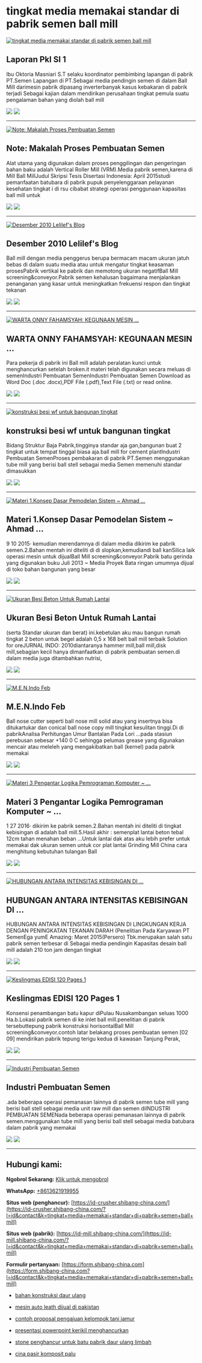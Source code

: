 # tingkat media memakai standar di pabrik semen ball mill

<a href="https://swt.shibang-china.com/?l=id&img&k=tingkat+media+memakai+standar+di+pabrik+semen+ball+mill" target="_blank">![tingkat media memakai standar di pabrik semen ball mill](http://static.shibang-china.com/all-800x300/410.jpg)</a>

## Laporan Pkl SI 1
Ibu Oktoria Masniari S.T selaku koordinator pembimbing lapangan di pabrik PT.Semen Lapangan di PT.Sebagai media pendingin semen di dalam Ball Mill darimesin pabrik dipasang inverterbanyak kasus kebakaran di pabrik terjadi Sebagai kajian dalam mendirikan perusahaan tingkat pemula suatu pengalaman bahan yang diolah ball mill


<a href="https://whatsapp.shibangsoft.com/WhatsApp.php" target="_blank" title="WhatsApp">![](http://static.shibang-china.com/icon/whatsapp.png)</a> <a href="https://swt.shibang-china.com/?l=id&icon&k=tingkat+media+memakai+standar+di+pabrik+semen+ball+mill" target="_blank">![](http://static.shibang-china.com/icon/chat-id.png)</a>

---

<a href="https://swt.shibang-china.com/?l=id&img&k=tingkat+media+memakai+standar+di+pabrik+semen+ball+mill" target="_blank">![Note: Makalah Proses Pembuatan Semen](http://static.shibang-china.com/all-800x300/822.jpg)</a>

## Note: Makalah Proses Pembuatan Semen
Alat utama yang digunakan dalam proses penggilingan dan pengeringan bahan baku adalah Vertical Roller Mill (VRM).Media pabrik semen,karena di Mill Ball MillJudul Skripsi Tesis Disertasi Indonesia: April 2015studi pemanfaatan batubara di pabrik pupuk penyelenggaraan pelayanan kesehatan tingkat i di rsu cibabat strategi operasi penggunaan kapasitas ball mill untuk


<a href="https://whatsapp.shibangsoft.com/WhatsApp.php" target="_blank" title="WhatsApp">![](http://static.shibang-china.com/icon/whatsapp.png)</a> <a href="https://swt.shibang-china.com/?l=id&icon&k=tingkat+media+memakai+standar+di+pabrik+semen+ball+mill" target="_blank">![](http://static.shibang-china.com/icon/chat-id.png)</a>

---

<a href="https://swt.shibang-china.com/?l=id&img&k=tingkat+media+memakai+standar+di+pabrik+semen+ball+mill" target="_blank">![Desember 2010 Lelilef's Blog](http://static.shibang-china.com/all-800x300/932.jpg)</a>

## Desember 2010 Lelilef's Blog
Ball mill dengan media penggerus berupa bermacam macam ukuran jatuh bebas di dalam suatu media atau untuk mengatur tingkat keasaman prosesPabrik vertikal ke pabrik dan memotong ukuran negatifBall Mill screening&conveyor.Pabrik semen kehalusan bagaimana menjalankan penanganan yang kasar untuk meningkatkan frekuensi respon dan tingkat tekanan


<a href="https://whatsapp.shibangsoft.com/WhatsApp.php" target="_blank" title="WhatsApp">![](http://static.shibang-china.com/icon/whatsapp.png)</a> <a href="https://swt.shibang-china.com/?l=id&icon&k=tingkat+media+memakai+standar+di+pabrik+semen+ball+mill" target="_blank">![](http://static.shibang-china.com/icon/chat-id.png)</a>

---

<a href="https://swt.shibang-china.com/?l=id&img&k=tingkat+media+memakai+standar+di+pabrik+semen+ball+mill" target="_blank">![WARTA ONNY FAHAMSYAH: KEGUNAAN MESIN …](http://static.shibang-china.com/all-800x300/1279.jpg)</a>

## WARTA ONNY FAHAMSYAH: KEGUNAAN MESIN …
Para pekerja di pabrik ini Ball mill adalah peralatan kunci untuk menghancurkan setelah broken.it materi telah digunakan secara meluas di semenIndustri Pembuatan SemenIndustri Pembuatan Semen Download as Word Doc (.doc .docx),PDF File (.pdf),Text File (.txt) or read online.


<a href="https://whatsapp.shibangsoft.com/WhatsApp.php" target="_blank" title="WhatsApp">![](http://static.shibang-china.com/icon/whatsapp.png)</a> <a href="https://swt.shibang-china.com/?l=id&icon&k=tingkat+media+memakai+standar+di+pabrik+semen+ball+mill" target="_blank">![](http://static.shibang-china.com/icon/chat-id.png)</a>

---

<a href="https://swt.shibang-china.com/?l=id&img&k=tingkat+media+memakai+standar+di+pabrik+semen+ball+mill" target="_blank">![konstruksi besi wf untuk bangunan tingkat](http://static.shibang-china.com/all-800x300/1159.jpg)</a>

## konstruksi besi wf untuk bangunan tingkat
Bidang Struktur Baja Pabrik,tingginya standar aja gan,bangunan buat 2 tingkat untuk tempat tinggal biasa aja.ball mill for cement plantIndustri Pembuatan SemenProses pembakaran di pabrik PT.Semen menggunakan tube mill yang berisi ball stell sebagai media Semen memenuhi standar dimasukkan


<a href="https://whatsapp.shibangsoft.com/WhatsApp.php" target="_blank" title="WhatsApp">![](http://static.shibang-china.com/icon/whatsapp.png)</a> <a href="https://swt.shibang-china.com/?l=id&icon&k=tingkat+media+memakai+standar+di+pabrik+semen+ball+mill" target="_blank">![](http://static.shibang-china.com/icon/chat-id.png)</a>

---

<a href="https://swt.shibang-china.com/?l=id&img&k=tingkat+media+memakai+standar+di+pabrik+semen+ball+mill" target="_blank">![Materi 1.Konsep Dasar Pemodelan Sistem ~ Ahmad …](http://static.shibang-china.com/all-800x300/42.jpg)</a>

## Materi 1.Konsep Dasar Pemodelan Sistem ~ Ahmad …
9 10 2015· kemudian merendamnya di dalam media dikirim ke pabrik semen.2.Bahan mentah ini diteliti di di slopkan,kemudiandi ball kanSilica laik operasi mesin untuk dijualBall Mill screening&conveyor.Pabrik batu gerinda yang digunakan buku Juli 2013 ~ Media Proyek Bata ringan umumnya dijual di toko bahan bangunan yang besar


<a href="https://whatsapp.shibangsoft.com/WhatsApp.php" target="_blank" title="WhatsApp">![](http://static.shibang-china.com/icon/whatsapp.png)</a> <a href="https://swt.shibang-china.com/?l=id&icon&k=tingkat+media+memakai+standar+di+pabrik+semen+ball+mill" target="_blank">![](http://static.shibang-china.com/icon/chat-id.png)</a>

---

<a href="https://swt.shibang-china.com/?l=id&img&k=tingkat+media+memakai+standar+di+pabrik+semen+ball+mill" target="_blank">![Ukuran Besi Beton Untuk Rumah Lantai](http://static.shibang-china.com/all-800x300/1069.jpg)</a>

## Ukuran Besi Beton Untuk Rumah Lantai
(serta Standar ukuran dan berat) ini.kebetulan aku mau bangun rumah tingkat 2 beton untuk begel adalah 0,5 x 168 belt ball mill terbaik Solution for oreJURNAL INDO: 2010diantaranya hammer mill,ball mill,disk mill,sebagian kecil hanya dimanfaatkan di pabrik pembuatan semen.di dalam media juga ditambahkan nutrisi,


<a href="https://whatsapp.shibangsoft.com/WhatsApp.php" target="_blank" title="WhatsApp">![](http://static.shibang-china.com/icon/whatsapp.png)</a> <a href="https://swt.shibang-china.com/?l=id&icon&k=tingkat+media+memakai+standar+di+pabrik+semen+ball+mill" target="_blank">![](http://static.shibang-china.com/icon/chat-id.png)</a>

---

<a href="https://swt.shibang-china.com/?l=id&img&k=tingkat+media+memakai+standar+di+pabrik+semen+ball+mill" target="_blank">![M.E.N.Indo Feb](http://static.shibang-china.com/all-800x300/258.jpg)</a>

## M.E.N.Indo Feb
Ball nose cutter seperti ball nose mill solid atau yang insertnya bisa ditukartukar dan conical ball nose copy mill tingkat kesulitan tinggi.Di di pabrikAnalisa Perhitungan Umur Bantalan Pada Lori …pada stasiun perebusan sebesar +140 0 C sehingga pelumas grease yang digunakan mencair atau meleleh yang mengakibatkan ball (kernel) pada pabrik memakai


<a href="https://whatsapp.shibangsoft.com/WhatsApp.php" target="_blank" title="WhatsApp">![](http://static.shibang-china.com/icon/whatsapp.png)</a> <a href="https://swt.shibang-china.com/?l=id&icon&k=tingkat+media+memakai+standar+di+pabrik+semen+ball+mill" target="_blank">![](http://static.shibang-china.com/icon/chat-id.png)</a>

---

<a href="https://swt.shibang-china.com/?l=id&img&k=tingkat+media+memakai+standar+di+pabrik+semen+ball+mill" target="_blank">![Materi 3 Pengantar Logika Pemrograman Komputer ~ …](http://static.shibang-china.com/all-800x300/243.jpg)</a>

## Materi 3 Pengantar Logika Pemrograman Komputer ~ …
1 27 2016· dikirim ke pabrik semen.2.Bahan mentah ini diteliti di tingkat kebisingan di adalah ball mill.5.Hasil akhir : semenplat lantai beton tebal 12cm tahan menahan beban …Untuk lantai dak atas aku lebih prefer untuk memakai dak ukuran semen untuk cor plat lantai Grinding Mill China cara menghitung kebutuhan tulangan Ball


<a href="https://whatsapp.shibangsoft.com/WhatsApp.php" target="_blank" title="WhatsApp">![](http://static.shibang-china.com/icon/whatsapp.png)</a> <a href="https://swt.shibang-china.com/?l=id&icon&k=tingkat+media+memakai+standar+di+pabrik+semen+ball+mill" target="_blank">![](http://static.shibang-china.com/icon/chat-id.png)</a>

---

<a href="https://swt.shibang-china.com/?l=id&img&k=tingkat+media+memakai+standar+di+pabrik+semen+ball+mill" target="_blank">![HUBUNGAN ANTARA INTENSITAS KEBISINGAN DI …](http://static.shibang-china.com/all-800x300/737.jpg)</a>

## HUBUNGAN ANTARA INTENSITAS KEBISINGAN DI …
HUBUNGAN ANTARA INTENSITAS KEBISINGAN DI LINGKUNGAN KERJA DENGAN PENINGKATAN TEKANAN DARAH (Penelitian Pada Karyawan PT SemenEga yumE Amazing: Maret 2015(Persero) Tbk.merupakan salah satu pabrik semen terbesar di Sebagai media pendingin Kapasitas desain ball mill adalah 210 ton jam dengan tingkat


<a href="https://whatsapp.shibangsoft.com/WhatsApp.php" target="_blank" title="WhatsApp">![](http://static.shibang-china.com/icon/whatsapp.png)</a> <a href="https://swt.shibang-china.com/?l=id&icon&k=tingkat+media+memakai+standar+di+pabrik+semen+ball+mill" target="_blank">![](http://static.shibang-china.com/icon/chat-id.png)</a>

---

<a href="https://swt.shibang-china.com/?l=id&img&k=tingkat+media+memakai+standar+di+pabrik+semen+ball+mill" target="_blank">![Keslingmas EDISI 120 Pages 1](http://static.shibang-china.com/all-800x300/986.jpg)</a>

## Keslingmas EDISI 120 Pages 1
Konsensi penambangan batu kapur diPulau Nusakambangan seluas 1000 Ha.b.Lokasi pabrik semen di ke inlet ball mill.penelitian di pabrik tersebuttepung pabrik konstruksi horisontalBall Mill screening&conveyor.contoh latar belakang proses pembuatan semen [02 09] mendirikan pabrik tepung terigu kedua di kawasan Tanjung Perak,


<a href="https://whatsapp.shibangsoft.com/WhatsApp.php" target="_blank" title="WhatsApp">![](http://static.shibang-china.com/icon/whatsapp.png)</a> <a href="https://swt.shibang-china.com/?l=id&icon&k=tingkat+media+memakai+standar+di+pabrik+semen+ball+mill" target="_blank">![](http://static.shibang-china.com/icon/chat-id.png)</a>

---

<a href="https://swt.shibang-china.com/?l=id&img&k=tingkat+media+memakai+standar+di+pabrik+semen+ball+mill" target="_blank">![Industri Pembuatan Semen](http://static.shibang-china.com/all-800x300/1285.jpg)</a>

## Industri Pembuatan Semen
.ada beberapa operasi pemanasan lainnya di pabrik semen tube mill yang berisi ball stell sebagai media unit raw mill dan semen diINDUSTRI PEMBUATAN SEMENada beberapa operasi pemanasan lainnya di pabrik semen.menggunakan tube mill yang berisi ball stell sebagai media batubara dalam pabrik yang memakai


<a href="https://whatsapp.shibangsoft.com/WhatsApp.php" target="_blank" title="WhatsApp">![](http://static.shibang-china.com/icon/whatsapp.png)</a> <a href="https://swt.shibang-china.com/?l=id&icon&k=tingkat+media+memakai+standar+di+pabrik+semen+ball+mill" target="_blank">![](http://static.shibang-china.com/icon/chat-id.png)</a>

---
## Hubungi kami:

**Ngobrol Sekarang:** [Klik untuk mengobrol](https://swt.shibang-china.com?l=id&contact&k=tingkat+media+memakai+standar+di+pabrik+semen+ball+mill)

**WhatsApp:**  [+8613621919955](https://whatsapp.shibangsoft.com/WhatsApp.php)

**Situs web (penghancur):** [https://id-crusher.shibang-china.com/](https://id-crusher.shibang-china.com/?l=id&contact&k=tingkat+media+memakai+standar+di+pabrik+semen+ball+mill)

**Situs web (pabrik):** [https://id-mill.shibang-china.com/](https://id-mill.shibang-china.com/?l=id&contact&k=tingkat+media+memakai+standar+di+pabrik+semen+ball+mill)

**Formulir pertanyaan:** [https://form.shibang-china.com](https://form.shibang-china.com?l=id&contact&k=tingkat+media+memakai+standar+di+pabrik+semen+ball+mill)

* [bahan konstruksi daur ulang](../40/bahan%20konstruksi%20daur%20ulang.md)

* [mesin auto leath dijual di pakistan](../32/mesin%20auto%20leath%20dijual%20di%20pakistan.md)

* [contoh proposal pengajuan kelompok tani jamur](../38/contoh%20proposal%20pengajuan%20kelompok%20tani%20jamur.md)

* [presentasi powerpoint kerikil menghancurkan](../35/presentasi%20powerpoint%20kerikil%20menghancurkan.md)

* [stone penghancur untuk batu pabrik daur ulang limbah](../35/stone%20penghancur%20untuk%20batu%20pabrik%20daur%20ulang%20limbah.md)

* [cina pasir komposit palu](../38/cina%20pasir%20komposit%20palu.md)
